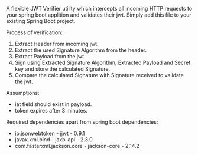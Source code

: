 A flexible JWT Verifier utility which intercepts all incoming HTTP requests to your spring boot applition and validates their jwt. Simply add this file to your existing Spring Boot project.

Process of verification:

1.  Extract Header from incoming jwt.
2.  Extract the used Signature Algorithm from the header.
3.  Extract Payload from the jwt.
4.  Sign using Extracted Signature Algorithm, Extracted Payload and Secret key and store the calculated Signature.
5.  Compare the calculated Signature with Signature received to validate the jwt.

Assumptions:

-   iat field should exist in payload.
-   token expires after 3 minutes.

Required dependencies apart from spring boot dependencies:

- io.jsonwebtoken - jjwt - 0.9.1
- javax.xml.bind - jaxb-api - 2.3.0
- com.fasterxml.jackson.core - jackson-core - 2.14.2
